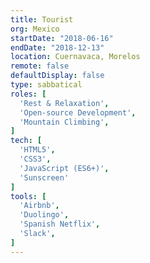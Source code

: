 ```yaml
---
title: Tourist
org: Mexico
startDate: "2018-06-16"
endDate: "2018-12-13"
location: Cuernavaca, Morelos
remote: false
defaultDisplay: false
type: sabbatical
roles: [
  'Rest & Relaxation',
  'Open-source Development',
  'Mountain Climbing',
]
tech: [
  'HTML5',
  'CSS3',
  'JavaScript (ES6+)',
  'Sunscreen'
]
tools: [
  'Airbnb',
  'Duolingo',
  'Spanish Netflix',
  'Slack',
]
---
```

